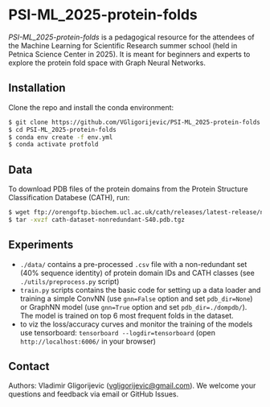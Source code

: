 # PSI-ML_2025-protein-folds

*PSI-ML_2025-protein-folds* is a pedagogical resource for the attendees of the Machine Learning for Scientific Research summer school (held in Petnica Science Center in 2025). It is meant for beginners and experts to explore the protein fold space with Graph Neural Networks.

## Installation

Clone the repo and install the conda environment:

```bash
$ git clone https://github.com/VGligorijevic/PSI-ML_2025-protein-folds.git
$ cd PSI-ML_2025-protein-folds
$ conda env create -f env.yml
$ conda activate protfold
```

## Data
To download PDB files of the protein domains from the Protein Structure Classification Databese (CATH), run:

```bash
$ wget ftp://orengoftp.biochem.ucl.ac.uk/cath/releases/latest-release/non-redundant-data-sets/cath-dataset-nonredundant-S40.pdb.tgz
$ tar -xvzf cath-dataset-nonredundant-S40.pdb.tgz 
```

## Experiments
- `./data/` contains a pre-processed `.csv` file with a non-redundant set (40% sequence identity) of protein domain IDs and CATH classes (see `./utils/preprocess.py` script)
- `train.py` scripts contains the basic code for setting up a data loader and training a simple ConvNN (use `gnn=False` option and set `pdb_dir=None`) or GraphNN model (use `gnn=True` option and set `pdb_dir=./dompdb/`). The model is trained on top 6 most frequent folds in the dataset. 
-  to viz the loss/accuracy curves and monitor the training of the models use tensorboard: `tensorboard --logdir=tensorboard` (open `http://localhost:6006/` in your browser)  

## Contact
Authors: Vladimir Gligorijevic (vgligorijevic@gmail.com).
We welcome your questions and feedback via email or GitHub Issues.